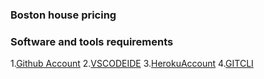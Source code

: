 ### Boston house pricing

###     Software and tools requirements

1.[Github  Account](https://github.com/)
2.[VSCODEIDE](https://code.visualstudio.com/)
3.[HerokuAccount](https://heroku.com)
4.[GITCLI](https://git-scm.com/downloads)